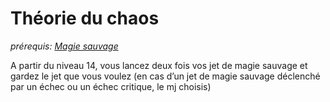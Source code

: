 # Théorie du chaos
*prérequis: [Magie sauvage](Magie%20sauvage.md)*

A partir du niveau 14, vous lancez deux fois vos jet de magie sauvage et gardez le jet que vous voulez (en cas d’un jet de magie sauvage déclenché par un échec ou un échec critique, le mj choisis)
